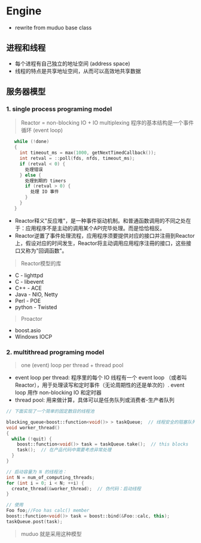 # Engine
- rewrite from muduo base class



## 进程和线程

- 每个进程有自己独立的地址空间 (address space)
- 线程的特点是共享地址空间，从而可以高效地共享数据

## 服务器模型

### 1. single process programing model

> Reactor = non-blocking IO + IO multiplexing 程序的基本结构是一个事件循环 (event loop)
``` c++
   while (!done)
   {
     int timeout_ms = max(1000, getNextTimedCallback());
     int retval = ::poll(fds, nfds, timeout_ms);
     if (retval < 0) {
       处理错误
     } else {
       处理到期的 timers
       if (retval > 0) {
         处理 IO 事件
       }
     }
   }
```
- Reactor释义"反应堆"，是一种事件驱动机制。和普通函数调用的不同之处在于：应用程序不是主动的调用某个API完毕处理。而是恰恰相反。
- Reactor逆置了事件处理流程，应用程序须要提供对应的接口并注冊到Reactor上，假设对应的时间发生，Reactor将主动调用应用程序注冊的接口，这些接口又称为"回调函数"。

> Reactor模型的库

- C - lighttpd
- C - libevent
- C++ - ACE
- Java - NIO, Netty
- Perl - POE
- python - Twisted
   
> Proactor
- boost.asio
- Windows IOCP
    
    
### 2. multithread programing model
> one (event) loop per thread + thread pool
- event loop per thread: 程序里的每个 IO 线程有一个 event loop （或者叫 Reactor），用于处理读写和定时事件（无论周期性的还是单次的）. event loop 用作 non-blocking IO 和定时器
- thread pool: 用来做计算，具体可以是任务队列或消费者-生产者队列
``` C++
// 下面实现了一个简单的固定数目的线程池

blocking_queue<boost::function<void()> > taskQueue;  // 线程安全的阻塞队列
void worker_thread()
{
  while (!quit) {
    boost::function<void()> task = taskQueue.take();  // this blocks
    task();  // 在产品代码中需要考虑异常处理
  }
}

// 启动容量为 N 的线程池：
int N = num_of_computing_threads;
for (int i = 0; i < N; ++i) {
  create_thread(&worker_thread);  // 伪代码：启动线程
}

// 使用
Foo foo;//Foo has calc() member
boost::function<void()> task = boost::bind(&Foo::calc, this);
taskQueue.post(task);

```

> muduo 就是采用这种模型
    
    



